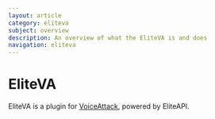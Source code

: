 ```yaml
---
layout: article
category: eliteva
subject: overview
description: An overview of what the EliteVA is and does
navigation: eliteva
---
```


# EliteVA

EliteVA is a plugin for [VoiceAttack](https://www.voiceattack.com), powered by EliteAPI.